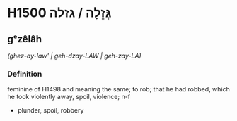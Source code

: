 # H1500 גְּזֵלָה / גזלה

## gᵉzêlâh

_(ghez-ay-law' | ɡeh-dzay-LAW | ɡeh-zay-LA)_

### Definition

feminine of H1498 and meaning the same; to rob; that he had robbed, which he took violently away, spoil, violence; n-f

- plunder, spoil, robbery
